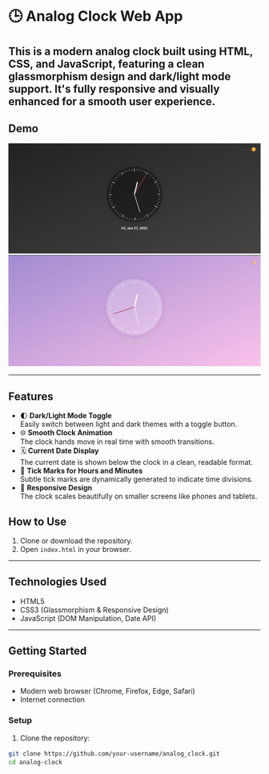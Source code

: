 
#  🕒 Analog Clock Web App

This is a modern analog clock built using **HTML**, **CSS**, and **JavaScript**, featuring a clean glassmorphism design and dark/light mode support. It's fully responsive and visually enhanced for a smooth user experience.
---

## Demo

![Dark theme Screenshot](dark_mode.png)  
![Light theme Screenshot](light_mode.png)

---

## Features

- 🌓 **Dark/Light Mode Toggle**  
  Easily switch between light and dark themes with a toggle button.
- 🌐 **Smooth Clock Animation**  
  The clock hands move in real time with smooth transitions.
- 🗓️ **Current Date Display**  
  The current date is shown below the clock in a clean, readable format.
- 🎨 **Tick Marks for Hours and Minutes**  
  Subtle tick marks are dynamically generated to indicate time divisions.
- 📱 **Responsive Design**  
  The clock scales beautifully on smaller screens like phones and tablets.

## How to Use
1. Clone or download the repository.
2. Open `index.html` in your browser.

---

## Technologies Used

- HTML5
- CSS3 (Glassmorphism & Responsive Design)
- JavaScript (DOM Manipulation, Date API)

---

## Getting Started

### Prerequisites

- Modern web browser (Chrome, Firefox, Edge, Safari)
- Internet connection

### Setup

1. Clone the repository:

```bash
git clone https://github.com/your-username/analog_clock.git
cd analog-clock

